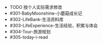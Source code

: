 - TODO 按个人实际需求修改
- #301-BabyMoonshine-小蘑菇成长记
- #302-LifeBank-生活资料库
- #303-LifeExperience-生活经验，积累与体会
- #304-Tour-旅游规划
- #305-today-i-read